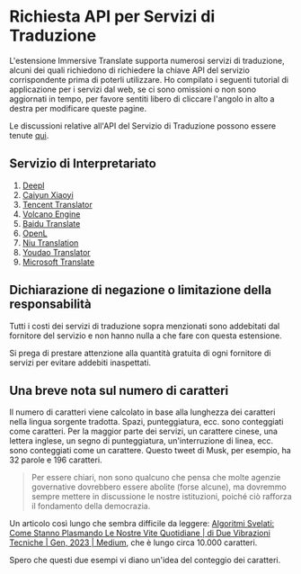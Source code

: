 # Richiesta API per Servizi di Traduzione

L'estensione Immersive Translate supporta numerosi servizi di traduzione, alcuni dei quali richiedono di richiedere la chiave API del servizio corrispondente prima di poterli utilizzare. Ho compilato i seguenti tutorial di applicazione per i servizi dal web, se ci sono omissioni o non sono aggiornati in tempo, per favore sentiti libero di cliccare l'angolo in alto a destra per modificare queste pagine.

Le discussioni relative all'API del Servizio di Traduzione possono essere tenute [qui](https://github.com/immersive-translate/immersive-translate/issues/137).

## Servizio di Interpretariato

1. [Deepl](./services/deepL.md)
2. [Caiyun Xiaoyi](./services/caiyun.md)
3. [Tencent Translator](./services/tencent.md)
4. [Volcano Engine](./services/volcano.md)
5. [Baidu Translate](./services/baidu.md)
6. [OpenL](./services/openL.md)
7. [Niu Translation](./services/niu.md)
8. [Youdao Translator](./services/youdao.md)
9. [Microsoft Translate](./services/azure.md)

## Dichiarazione di negazione o limitazione della responsabilità

Tutti i costi dei servizi di traduzione sopra menzionati sono addebitati dal fornitore del servizio e non hanno nulla a che fare con questa estensione.

Si prega di prestare attenzione alla quantità gratuita di ogni fornitore di servizi per evitare addebiti inaspettati.

## Una breve nota sul numero di caratteri

Il numero di caratteri viene calcolato in base alla lunghezza dei caratteri nella lingua sorgente tradotta. Spazi, punteggiatura, ecc. sono conteggiati come caratteri. Per la maggior parte dei servizi, un carattere cinese, una lettera inglese, un segno di punteggiatura, un'interruzione di linea, ecc. sono conteggiati come un carattere. Questo tweet di Musk, per esempio, ha 32 parole e 196 caratteri.

> Per essere chiari, non sono qualcuno che pensa che molte agenzie governative dovrebbero essere abolite (forse alcune), ma dovremmo sempre mettere in discussione le nostre istituzioni, poiché ciò rafforza il fondamento della democrazia.

Un articolo così lungo che sembra difficile da leggere: [Algoritmi Svelati: Come Stanno Plasmando Le Nostre Vite Quotidiane | di Due Vibrazioni Tecniche | Gen, 2023 | Medium](https://twotechievibes.medium.com/algorithms-unlocked-how-they're-shaping-our-everyday-lives-6261fa1dbad), che è lungo circa 10.000 caratteri.

Spero che questi due esempi vi diano un'idea del conteggio dei caratteri.
